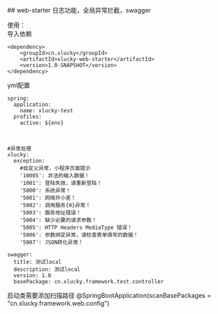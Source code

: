 ## web-starter 日志功能，全局异常拦截，swagger

使用：  
导入依赖  

```
<dependency>
	<groupId>cn.xlucky</groupId>
	<artifactId>xlucky-web-starter</artifactId>
	<version>1.0-SNAPSHOT</version>
</dependency>
```
yml配置
```
spring:
  application:
    name: xlucky-test
  profiles:
    active: ${env}



#异常处理
xlucky:
  exception:
    #自定义异常，小程序页面提示
    '10005': 非法的输入数据！
    '1001': 登陆失效，请重新登陆！
    '5000': 系统异常！
    '5001': 网络开小差！
    '5002': 调用服务{0}异常！
    '5003': 服务地址错误！
    '5004': 缺少必要的请求参数！
    '5005': HTTP Headers MediaType 错误！
    '5006': 参数绑定异常，请检查表单填写的数据！
    '5007': JSON转化异常！

swagger:
  title: 测试local
  description: 测试local
  version: 1.0
  basePackage: cn.xlucky.framework.test.controller
```

启动类需要添加扫描路径
@SpringBootApplication(scanBasePackages = "cn.xlucky.framework.web.config")





